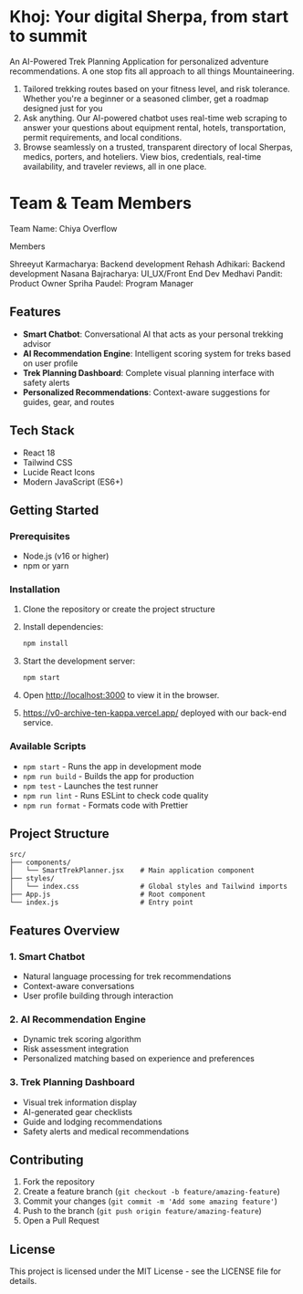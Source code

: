 # Khoj: Your digital Sherpa, from start to summit

An AI-Powered Trek Planning Application for personalized adventure recommendations. A one stop fits all approach to all things Mountaineering.

1. Tailored trekking routes based on your fitness level, and risk tolerance. Whether you're a beginner or a seasoned climber, get a roadmap designed just for you
2. Ask anything. Our AI-powered chatbot uses real-time web scraping to answer your questions about equipment rental, hotels, transportation, permit requirements, and local conditions.
3. Browse seamlessly on a trusted, transparent directory of local Sherpas, medics, porters, and hoteliers. View bios, credentials, real-time availability, and traveler reviews, all in one place. 

# Team & Team Members

Team Name: Chiya Overflow

Members

Shreeyut Karmacharya: Backend development
Rehash Adhikari: Backend development 
Nasana Bajracharya: UI_UX/Front End Dev 
Medhavi Pandit: Product Owner 
Spriha Paudel: Program Manager

## Features

- **Smart Chatbot**: Conversational AI that acts as your personal trekking advisor
- **AI Recommendation Engine**: Intelligent scoring system for treks based on user profile
- **Trek Planning Dashboard**: Complete visual planning interface with safety alerts
- **Personalized Recommendations**: Context-aware suggestions for guides, gear, and routes

## Tech Stack

- React 18
- Tailwind CSS
- Lucide React Icons
- Modern JavaScript (ES6+)

## Getting Started

### Prerequisites

- Node.js (v16 or higher)
- npm or yarn

### Installation

1. Clone the repository or create the project structure
2. Install dependencies:
   ```bash
   npm install
   ```

3. Start the development server:
   ```bash
   npm start
   ```

4. Open [http://localhost:3000](http://localhost:3000) to view it in the browser.
5. https://v0-archive-ten-kappa.vercel.app/ deployed with our back-end service.

### Available Scripts

- `npm start` - Runs the app in development mode
- `npm run build` - Builds the app for production
- `npm test` - Launches the test runner
- `npm run lint` - Runs ESLint to check code quality
- `npm run format` - Formats code with Prettier

## Project Structure

```
src/
├── components/
│   └── SmartTrekPlanner.jsx    # Main application component
├── styles/
│   └── index.css               # Global styles and Tailwind imports
├── App.js                      # Root component
└── index.js                    # Entry point
```

## Features Overview

### 1. Smart Chatbot
- Natural language processing for trek recommendations
- Context-aware conversations
- User profile building through interaction

### 2. AI Recommendation Engine
- Dynamic trek scoring algorithm
- Risk assessment integration
- Personalized matching based on experience and preferences

### 3. Trek Planning Dashboard
- Visual trek information display
- AI-generated gear checklists
- Guide and lodging recommendations
- Safety alerts and medical recommendations

## Contributing

1. Fork the repository
2. Create a feature branch (`git checkout -b feature/amazing-feature`)
3. Commit your changes (`git commit -m 'Add some amazing feature'`)
4. Push to the branch (`git push origin feature/amazing-feature`)
5. Open a Pull Request

## License

This project is licensed under the MIT License - see the LICENSE file for details.
